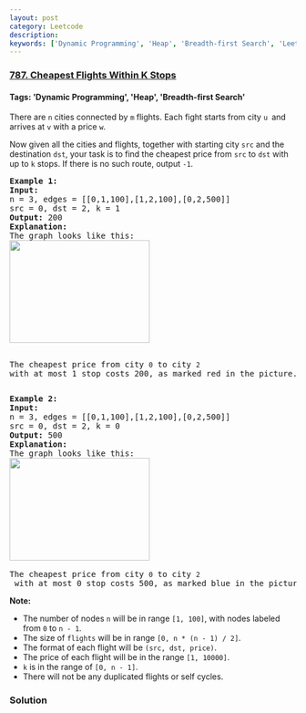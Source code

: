 ```yaml
---
layout: post
category: Leetcode
description: 
keywords: ['Dynamic Programming', 'Heap', 'Breadth-first Search', 'Leetcode', 'Medium']
---
```

### [787. Cheapest Flights Within K Stops](https://leetcode.com/problems/cheapest-flights-within-k-stops)

#### Tags: 'Dynamic Programming', 'Heap', 'Breadth-first Search'

<div class="content__u3I1 question-content__JfgR"><div><p>There are <code>n</code> cities connected by <code>m</code> flights. Each fight starts from city <code>u </code>and arrives at <code>v</code> with a price <code>w</code>.</p>
<p>Now given all the cities and flights, together with starting city <code>src</code> and the destination <code>dst</code>, your task is to find the cheapest price from <code>src</code> to <code>dst</code> with up to <code>k</code> stops. If there is no such route, output <code>-1</code>.</p>
<pre><strong>Example 1:</strong>
<strong>Input:</strong> 
n = 3, edges = [[0,1,100],[1,2,100],[0,2,500]]
src = 0, dst = 2, k = 1
<strong>Output:</strong> 200
<strong>Explanation:</strong> 
The graph looks like this:
<img alt="" src="https://s3-lc-upload.s3.amazonaws.com/uploads/2018/02/16/995.png" style="height:180px; width:246px"/>

The cheapest price from city <code>0</code> to city <code>2</code> with at most 1 stop costs 200, as marked red in the picture.</pre>
<pre><strong>Example 2:</strong>
<strong>Input:</strong> 
n = 3, edges = [[0,1,100],[1,2,100],[0,2,500]]
src = 0, dst = 2, k = 0
<strong>Output:</strong> 500
<strong>Explanation:</strong> 
The graph looks like this:
<img alt="" src="https://s3-lc-upload.s3.amazonaws.com/uploads/2018/02/16/995.png" style="height:180px; width:246px"/>

The cheapest price from city <code>0</code> to city <code>2</code> with at most 0 stop costs 500, as marked blue in the picture.</pre>
<p><strong>Note:</strong></p>
<ul>
<li>The number of nodes <code>n</code> will be in range <code>[1, 100]</code>, with nodes labeled from <code>0</code> to <code>n</code><code> - 1</code>.</li>
<li>The size of <code>flights</code> will be in range <code>[0, n * (n - 1) / 2]</code>.</li>
<li>The format of each flight will be <code>(src, </code><code>dst</code><code>, price)</code>.</li>
<li>The price of each flight will be in the range <code>[1, 10000]</code>.</li>
<li><code>k</code> is in the range of <code>[0, n - 1]</code>.</li>
<li>There will not be any duplicated flights or self cycles.</li>
</ul>
</div></div>

### Solution
